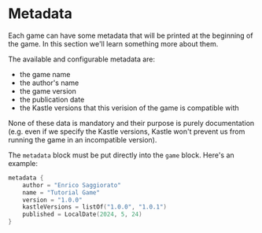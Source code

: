 # Metadata

Each game can have some metadata that will be printed at the beginning of the game.
In this section we'll learn something more about them.

The available and configurable metadata are:

- the game name
- the author's name
- the game version
- the publication date
- the Kastle versions that this verision of the game is compatible with

None of these data is mandatory and their purpose is purely documentation (e.g. even if we specify the Kastle versions,
Kastle won't prevent us from running the game in an incompatible version).

The `metadata` block must be put directly into the `game` block. Here's an example:

```kotlin
metadata {
    author = "Enrico Saggiorato"
    name = "Tutorial Game"
    version = "1.0.0"
    kastleVersions = listOf("1.0.0", "1.0.1")
    published = LocalDate(2024, 5, 24)
}
```
